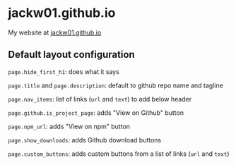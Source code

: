 # jackw01.github.io
My website at [jackw01.github.io](jackw01.github.io)

## Default layout configuration

`page.hide_first_h1`: does what it says

`page.title` and `page.description`: default to github repo name and tagline

`page.nav_items`: list of links (`url` and `text`) to add below header

`page.github.is_project_page`: adds "View on Github" button

`page.npm_url`: adds "View on npm" button

`page.show_downloads`: adds Github download buttons

`page.custom_buttons`: adds custom buttons from a list of links (`url` and `text`)
